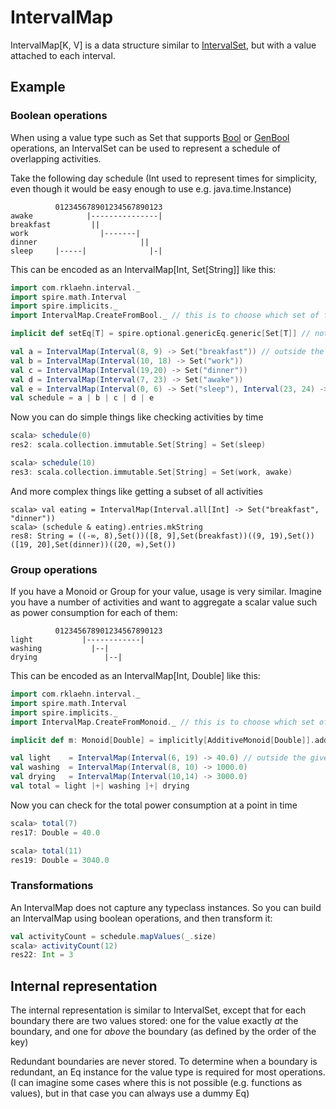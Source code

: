 # IntervalMap

IntervalMap[K, V] is a data structure similar to [IntervalSet](IntervalSet.md), but with a value attached to each interval.

## Example

### Boolean operations

When using a value type such as Set that supports [Bool] or [GenBool] operations, an IntervalSet can be used to represent a schedule of overlapping activities.

Take the following day schedule (Int used to represent times for simplicity, even though it would be easy enough to
use e.g. java.time.Instance)

```
          012345678901234567890123
awake            |---------------|
breakfast         ||
work                |-------|
dinner                       ||
sleep     |-----|              |-|
```

This can be encoded as an IntervalMap[Int, Set[String]] like this:

```scala
import com.rklaehn.interval._
import spire.math.Interval
import spire.implicits._
import IntervalMap.CreateFromBool._ // this is to choose which set of factory methods to use

implicit def setEq[T] = spire.optional.genericEq.generic[Set[T]] // not sure why spire does not provide an instance by default...

val a = IntervalMap(Interval(8, 9) -> Set("breakfast")) // outside the given interval, the zero element Set.empty will be used
val b = IntervalMap(Interval(10, 18) -> Set("work"))
val c = IntervalMap(Interval(19,20) -> Set("dinner"))
val d = IntervalMap(Interval(7, 23) -> Set("awake"))
val e = IntervalMap(Interval(0, 6) -> Set("sleep"), Interval(23, 24) -> Set("sleep"))
val schedule = a | b | c | d | e
```

Now you can do simple things like checking activities by time

```scala
scala> schedule(0)
res2: scala.collection.immutable.Set[String] = Set(sleep)

scala> schedule(10)
res3: scala.collection.immutable.Set[String] = Set(work, awake)
```

And more complex things like getting a subset of all activities

```
scala> val eating = IntervalMap(Interval.all[Int] -> Set("breakfast", "dinner"))
scala> (schedule & eating).entries.mkString
res8: String = ((-∞, 8),Set())([8, 9],Set(breakfast))((9, 19),Set())([19, 20],Set(dinner))((20, ∞),Set())
```

### Group operations

If you have a Monoid or Group for your value, usage is very similar. Imagine you have a number of activities and want to aggregate a scalar value such as power consumption for each of them:
```
          012345678901234567890123
light           |------------|
washing           |--|
drying               |--|
```
This can be encoded as an IntervalMap[Int, Double] like this:

```scala
import com.rklaehn.interval._
import spire.math.Interval
import spire.implicits._
import IntervalMap.CreateFromMonoid._ // this is to choose which set of factory methods to use

implicit def m: Monoid[Double] = implicitly[AdditiveMonoid[Double]].additive // use the additive monoid instance

val light    = IntervalMap(Interval(6, 19) -> 40.0) // outside the given interval, the zero element Set.empty will be used
val washing  = IntervalMap(Interval(8, 10) -> 1000.0)
val drying   = IntervalMap(Interval(10,14) -> 3000.0)
val total = light |+| washing |+| drying
```

Now you can check for the total power consumption at a point in time

```scala
scala> total(7)
res17: Double = 40.0

scala> total(11)
res19: Double = 3040.0
```

### Transformations

An IntervalMap does not capture any typeclass instances. So you can build an IntervalMap using boolean operations, and then transform it:

```scala
val activityCount = schedule.mapValues(_.size)
scala> activityCount(12)
res22: Int = 3
```

## Internal representation

The internal representation is similar to IntervalSet, except that for each boundary there are two values stored: one for
the value exactly *at* the boundary, and one for *above* the boundary (as defined by the order of the key)

Redundant boundaries are never stored. To determine when a boundary is redundant, an Eq instance for the value type is
required for most operations. (I can imagine some cases where this is not possible (e.g. functions as values), but in 
that case you can always use a dummy Eq)

[Bool]: https://github.com/non/algebra/blob/master/lattice/src/main/scala/algebra/lattice/Bool.scala
[GenBool]: https://github.com/non/algebra/blob/master/lattice/src/main/scala/algebra/lattice/GenBool.scala
